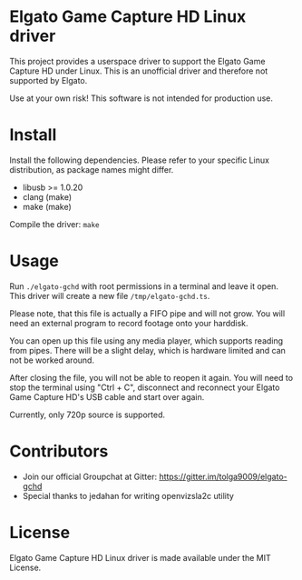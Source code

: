 Elgato Game Capture HD Linux driver
===================================

This project provides a userspace driver to support the Elgato Game Capture HD
under Linux. This is an unofficial driver and therefore not supported by Elgato.

Use at your own risk! This software is not intended for production use.


Install
=======

Install the following dependencies. Please refer to your specific Linux
distribution, as package names might differ.

- libusb >= 1.0.20
- clang (make)
- make (make)

Compile the driver:
`make`


Usage
=====

Run `./elgato-gchd` with root permissions in a terminal and leave it open. This
driver will create a new file `/tmp/elgato-gchd.ts`.

Please note, that this file is actually a FIFO pipe and will not grow. You will
need an external program to record footage onto your harddisk.

You can open up this file using any media player, which supports reading from
pipes. There will be a slight delay, which is hardware limited and can not be
worked around.

After closing the file, you will not be able to reopen it again. You will need
to stop the terminal using "Ctrl + C", disconnect and reconnect your Elgato Game
Capture HD's USB cable and start over again.

Currently, only 720p source is supported.


Contributors
============

- Join our official Groupchat at Gitter: https://gitter.im/tolga9009/elgato-gchd
- Special thanks to jedahan for writing openvizsla2c utility


License
=======

Elgato Game Capture HD Linux driver is made available under the MIT License.
